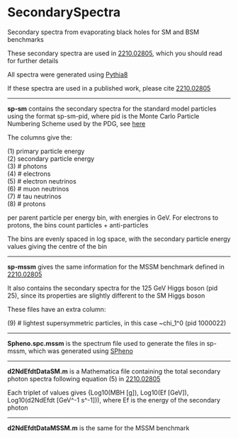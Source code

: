 # SecondarySpectra
Secondary spectra from evaporating black holes for SM and BSM benchmarks

These secondary spectra are used in [2210.02805](https://arxiv.org/abs/2210.02805), which you should read for further details

All spectra were generated using [Pythia8](https://pythia.org/)

If these spectra are used in a published work, please cite [2210.02805](https://arxiv.org/abs/2210.02805)

---

**sp-sm** contains the secondary spectra for the standard model particles using the format sp-sm-pid, where pid is the Monte Carlo Particle Numbering Scheme used by the PDG, see [here](https://pdg.lbl.gov/2022/reviews/rpp2022-rev-monte-carlo-numbering.pdf)

The columns give the:

(1) primary particle energy\
(2) secondary particle energy\
(3) # photons\
(4) # electrons\
(5) # electron neutrinos\
(6) # muon neutrinos\
(7) # tau neutrinos\
(8) # protons

per parent particle per energy bin, with energies in GeV.  For electrons to protons, the bins count particles + anti-particles

The bins are evenly spaced in log space, with the secondary particle energy values giving the centre of the bin 

---

**sp-mssm** gives the same information for the MSSM benchmark defined in [2210.02805](https://arxiv.org/abs/2210.02805)

It also contains the secondary spectra for the 125 GeV Higgs boson (pid 25), since its properties are slightly different to the SM Higgs boson

These files have an extra column:

(9) # lightest supersymmetric particles, in this case ~chi_1^0 (pid 1000022)

---

**Spheno.spc.mssm** is the spectrum file used to generate the files in sp-mssm, which was generated using [SPheno](https://spheno.hepforge.org/)

---

**d2NdEfdtDataSM.m** is a Mathematica file containing the total secondary photon spectra following equation (5) in [2210.02805](https://arxiv.org/abs/2210.02805)

Each triplet of values gives {Log10(MBH [g]), Log10(Ef [GeV]), Log10(d2NdEfdt [GeV^-1 s^-1])), where Ef is the energy of the secondary photon

---

**d2NdEfdtDataMSSM.m** is the same for the MSSM benchmark

